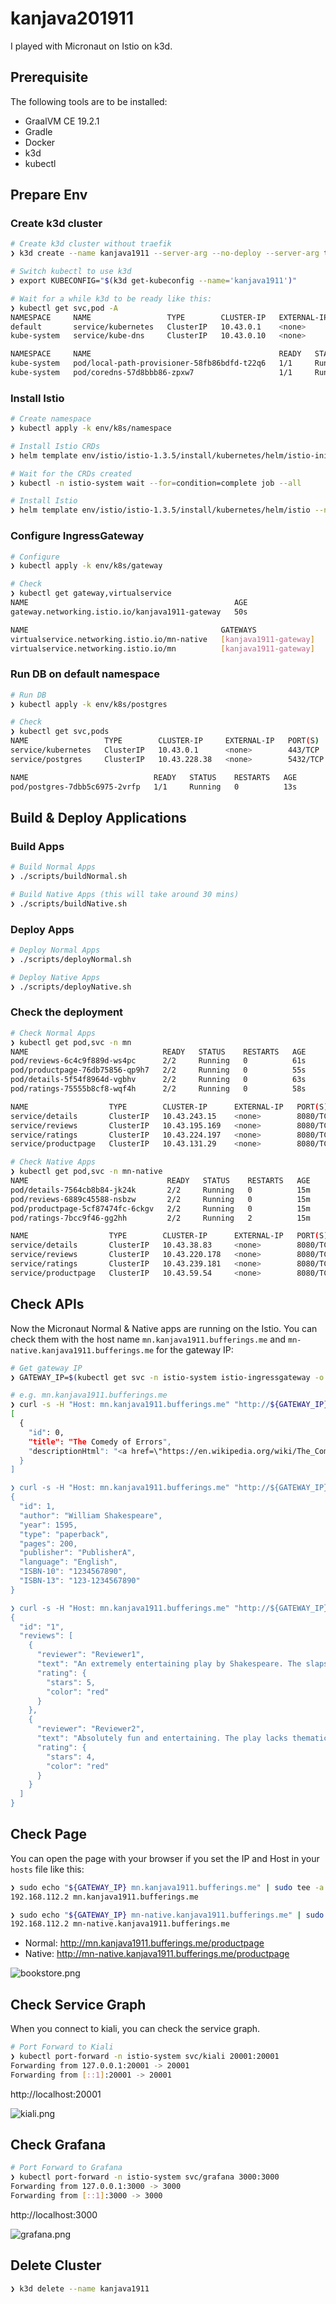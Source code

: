 # kanjava201911

I played with Micronaut on Istio on k3d.

## Prerequisite

The following tools are to be installed:

* GraalVM CE 19.2.1
* Gradle
* Docker
* k3d
* kubectl

## Prepare Env

### Create k3d cluster

```sh
# Create k3d cluster without traefik
❯ k3d create --name kanjava1911 --server-arg --no-deploy --server-arg traefik

# Switch kubectl to use k3d
❯ export KUBECONFIG="$(k3d get-kubeconfig --name='kanjava1911')"

# Wait for a while k3d to be ready like this:
❯ kubectl get svc,pod -A
NAMESPACE     NAME                 TYPE        CLUSTER-IP   EXTERNAL-IP   PORT(S)                  AGE
default       service/kubernetes   ClusterIP   10.43.0.1    <none>        443/TCP                  34s
kube-system   service/kube-dns     ClusterIP   10.43.0.10   <none>        53/UDP,53/TCP,9153/TCP   34s

NAMESPACE     NAME                                          READY   STATUS    RESTARTS   AGE
kube-system   pod/local-path-provisioner-58fb86bdfd-t22q6   1/1     Running   0          18s
kube-system   pod/coredns-57d8bbb86-zpxw7                   1/1     Running   0          18s
```

### Install Istio

```sh
# Create namespace
❯ kubectl apply -k env/k8s/namespace

# Install Istio CRDs
❯ helm template env/istio/istio-1.3.5/install/kubernetes/helm/istio-init --name istio-init --namespace istio-system | kubectl apply -f -

# Wait for the CRDs created
❯ kubectl -n istio-system wait --for=condition=complete job --all

# Install Istio
❯ helm template env/istio/istio-1.3.5/install/kubernetes/helm/istio --name istio --namespace istio-system | kubectl apply -f -
```

### Configure IngressGateway

```sh
# Configure
❯ kubectl apply -k env/k8s/gateway

# Check
❯ kubectl get gateway,virtualservice
NAME                                              AGE
gateway.networking.istio.io/kanjava1911-gateway   50s

NAME                                           GATEWAYS                HOSTS                                   AGE
virtualservice.networking.istio.io/mn-native   [kanjava1911-gateway]   [mn-native.kanjava1911.bufferings.me]   50s
virtualservice.networking.istio.io/mn          [kanjava1911-gateway]   [mn.kanjava1911.bufferings.me]          50s

```

### Run DB on default namespace

```sh
# Run DB
❯ kubectl apply -k env/k8s/postgres

# Check
❯ kubectl get svc,pods
NAME                 TYPE        CLUSTER-IP     EXTERNAL-IP   PORT(S)    AGE
service/kubernetes   ClusterIP   10.43.0.1      <none>        443/TCP    26m
service/postgres     ClusterIP   10.43.228.38   <none>        5432/TCP   13s

NAME                            READY   STATUS    RESTARTS   AGE
pod/postgres-7dbb5c6975-2vrfp   1/1     Running   0          13s
```

## Build & Deploy Applications

### Build Apps

```sh
# Build Normal Apps
❯ ./scripts/buildNormal.sh 

# Build Native Apps (this will take around 30 mins)
❯ ./scripts/buildNative.sh 
```

### Deploy Apps

```sh
# Deploy Normal Apps
❯ ./scripts/deployNormal.sh

# Deploy Native Apps
❯ ./scripts/deployNative.sh
```

### Check the deployment

```sh
# Check Normal Apps
❯ kubectl get pod,svc -n mn
NAME                              READY   STATUS    RESTARTS   AGE
pod/reviews-6c4c9f889d-ws4pc      2/2     Running   0          61s
pod/productpage-76db75856-qp9h7   2/2     Running   0          55s
pod/details-5f54f8964d-vgbhv      2/2     Running   0          63s
pod/ratings-75555b8cf8-wqf4h      2/2     Running   0          58s

NAME                  TYPE        CLUSTER-IP      EXTERNAL-IP   PORT(S)    AGE
service/details       ClusterIP   10.43.243.15    <none>        8080/TCP   63s
service/reviews       ClusterIP   10.43.195.169   <none>        8080/TCP   61s
service/ratings       ClusterIP   10.43.224.197   <none>        8080/TCP   58s
service/productpage   ClusterIP   10.43.131.29    <none>        8080/TCP   55s
```

```sh
# Check Native Apps
❯ kubectl get pod,svc -n mn-native
NAME                               READY   STATUS    RESTARTS   AGE
pod/details-7564cb8b84-jk24k       2/2     Running   0          15m
pod/reviews-6889c45588-nsbzw       2/2     Running   0          15m
pod/productpage-5cf87474fc-6ckgv   2/2     Running   0          15m
pod/ratings-7bcc9f46-gg2hh         2/2     Running   2          15m

NAME                  TYPE        CLUSTER-IP      EXTERNAL-IP   PORT(S)    AGE
service/details       ClusterIP   10.43.38.83     <none>        8080/TCP   15m
service/reviews       ClusterIP   10.43.220.178   <none>        8080/TCP   15m
service/ratings       ClusterIP   10.43.239.181   <none>        8080/TCP   15m
service/productpage   ClusterIP   10.43.59.54     <none>        8080/TCP   15m
```

## Check APIs

Now the Micronaut Normal & Native apps are running on the Istio. You can check them with the host name `mn.kanjava1911.bufferings.me` and `mn-native.kanjava1911.bufferings.me` for the gateway IP:

```sh
# Get gateway IP
❯ GATEWAY_IP=$(kubectl get svc -n istio-system istio-ingressgateway -o jsonpath="{.status.loadBalancer.ingress[0].ip}")

# e.g. mn.kanjava1911.bufferings.me
❯ curl -s -H "Host: mn.kanjava1911.bufferings.me" "http://${GATEWAY_IP}/api/v1/products" | jq
[
  {
    "id": 0,
    "title": "The Comedy of Errors",
    "descriptionHtml": "<a href=\"https://en.wikipedia.org/wiki/The_Comedy_of_Errors\">Wikipedia Summary</a>: The Comedy of Errors is one of <b>William Shakespeare's</b> early plays. It is his shortest and one of his most farcical comedies, with a major part of the humour coming from slapstick and mistaken identity, in addition to puns and word play."
  }
]

❯ curl -s -H "Host: mn.kanjava1911.bufferings.me" "http://${GATEWAY_IP}/api/v1/products/1" | jq
{
  "id": 1,
  "author": "William Shakespeare",
  "year": 1595,
  "type": "paperback",
  "pages": 200,
  "publisher": "PublisherA",
  "language": "English",
  "ISBN-10": "1234567890",
  "ISBN-13": "123-1234567890"
}

❯ curl -s -H "Host: mn.kanjava1911.bufferings.me" "http://${GATEWAY_IP}/api/v1/products/1/reviews" | jq
{
  "id": "1",
  "reviews": [
    {
      "reviewer": "Reviewer1",
      "text": "An extremely entertaining play by Shakespeare. The slapstick humour is refreshing!",
      "rating": {
        "stars": 5,
        "color": "red"
      }
    },
    {
      "reviewer": "Reviewer2",
      "text": "Absolutely fun and entertaining. The play lacks thematic depth when compared to other plays by Shakespeare.",
      "rating": {
        "stars": 4,
        "color": "red"
      }
    }
  ]
}
```

## Check Page

You can open the page with your browser if you set the IP and Host in your `hosts` file like this:

```sh
❯ sudo echo "${GATEWAY_IP} mn.kanjava1911.bufferings.me" | sudo tee -a /etc/hosts
192.168.112.2 mn.kanjava1911.bufferings.me

❯ sudo echo "${GATEWAY_IP} mn-native.kanjava1911.bufferings.me" | sudo tee -a /etc/hosts
192.168.112.2 mn-native.kanjava1911.bufferings.me
```

* Normal: http://mn.kanjava1911.bufferings.me/productpage
* Native: http://mn-native.kanjava1911.bufferings.me/productpage

![bookstore.png](./image/bookstore.png)

## Check Service Graph

When you connect to kiali, you can check the service graph.

```sh
# Port Forward to Kiali
❯ kubectl port-forward -n istio-system svc/kiali 20001:20001
Forwarding from 127.0.0.1:20001 -> 20001
Forwarding from [::1]:20001 -> 20001
```

http://localhost:20001

![kiali.png](./image/kiali.png)

## Check Grafana

```sh
# Port Forward to Grafana
❯ kubectl port-forward -n istio-system svc/grafana 3000:3000
Forwarding from 127.0.0.1:3000 -> 3000
Forwarding from [::1]:3000 -> 3000
```

http://localhost:3000

![grafana.png](./image/grafana.png)

## Delete Cluster

```sh
❯ k3d delete --name kanjava1911
```